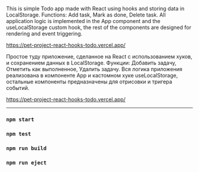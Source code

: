 This is simple Todo app made with React using hooks and storing data in LocalStorage.
Functions: Add task, Mark as done, Delete task.
All application logic is implemented in the App component and the useLocalStorage custom hook, the rest of the components are designed for rendering and event triggering.

https://pet-project-react-hooks-todo.vercel.app/


Простое туду приложение, сделанное на React с использованием хуков, и сохранением данных в LocalStorage.
Функции: Добавить задачу, Отметить как выполненное, Удалить задачу.
Вся логика приложения реализована в компоненте App и кастомном хуке useLocalStorage, остальные компоненты предназначены для отрисовки и тригера событий. 

https://pet-project-react-hooks-todo.vercel.app/

----------------------------------------------------

### `npm start`

### `npm test`

### `npm run build`

### `npm run eject`



